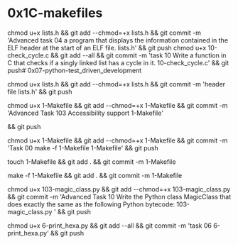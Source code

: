 # 0x1C-makefiles

chmod u+x lists.h && git add --chmod=+x lists.h && git commit -m 'Advanced task 04 a program that displays the information contained in the ELF header at the start of an ELF file. lists.h' && git push
chmod u+x 10-check_cycle.c && git add --all && git commit -m 'task 10 Write a function in C that checks if a singly linked list has a cycle in it. 10-check_cycle.c' && git push# 0x07-python-test_driven_development

chmod u+x lists.h && git add --chmod=+x lists.h && git commit -m 'header file lists.h' && git push

chmod u+x 1-Makefile && git add --chmod=+x 1-Makefile && git commit -m 'Advanced Task 103 Accessibility support 1-Makefile'

&& git push

chmod u+x 1-Makefile && git add --chmod=+x 1-Makefile && git commit -m 'Task 00 make -f 1-Makefile 1-Makefile'
&& git push

touch 1-Makefile && git add . && git commit -m 1-Makefile

make -f 1-Makefile && git add . && git commit -m 1-Makefile

chmod u+x 103-magic_class.py && git add --chmod=+x 103-magic_class.py && git commit -m 'Advanced Task 10 Write the Python class MagicClass that does exactly the same as the following Python bytecode: 103-magic_class.py ' && git push

chmod u+x 6-print_hexa.py && git add --all && git commit -m 'task 06 6-print_hexa.py' && git push
